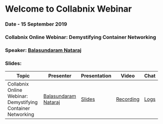 # Welcome to Collabnix Webinar 

### Date - 15 September 2019
### Collabnix Online Webinar: Demystifying Container Networking


### Speaker: [Balasundaram Nataraj](https://www.linkedin.com/in/balasundaram-natarajan-43471115/)

### Slides:


| Topic        | Presenter   | Presentation          | Video  | Chat |
| ------------- | ------------- | ------------- | ------------- | ------------- |
| Collabnix Online Webinar: Demystifying Container Networking|  [Balasundaram Nataraj](https://www.linkedin.com/in/balasundaram-natarajan-43471115/) | [Slides](https://www.slideshare.net/ajeetraina/collabnix-online-webinar-demystifying-docker-kubernetes-networking-by-balasundaram-natarajan) | [Recording](https://docker.zoom.us/recording/play/1yu_fGqwzB4pQj2hl3dFPgTjS5HeeJrHLrQJ3mtE2-pfdBLGgbR93uYl2ujXqixu?continueMode=true) | [Logs](https://github.com/collabnix/dockerbangalore/blob/master/slides/14th-Sep-2019-Collabnix-Online-Webinar-Demystifying-Container-Networking/meeting_saved_chat.txt) |





